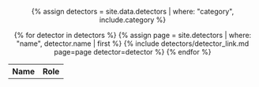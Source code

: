 <center>
<table WIDTH="100%">

<tr><th>Name</th><th>Role</th></tr>

{% assign detectors = site.data.detectors | where: "category", include.category %}

{% for detector in detectors %}
{% assign page = site.detectors | where: "name", detector.name | first %}
{% include detectors/detector_link.md page=page detector=detector %}
{% endfor %}

</table>
</center>
